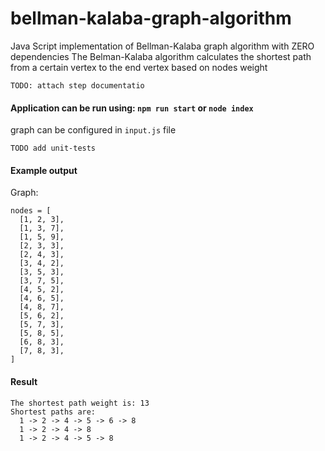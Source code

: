# bellman-kalaba-graph-algorithm
Java Script implementation of Bellman-Kalaba graph algorithm with ZERO dependencies
The Belman-Kalaba algorithm calculates the shortest path from a certain vertex to the end vertex based on nodes weight

`TODO: attach step documentatio`

#### Application can be run using: `npm run start`  or `node index`

graph can be configured in `input.js` file

`TODO add unit-tests`

#### Example output
Graph: 
```
nodes = [
  [1, 2, 3],
  [1, 3, 7],
  [1, 5, 9],
  [2, 3, 3],
  [2, 4, 3],
  [3, 4, 2],
  [3, 5, 3],
  [3, 7, 5],
  [4, 5, 2],
  [4, 6, 5],
  [4, 8, 7],
  [5, 6, 2],
  [5, 7, 3],
  [5, 8, 5],
  [6, 8, 3],
  [7, 8, 3],
]
```

#### Result
```
The shortest path weight is: 13
Shortest paths are:
  1 -> 2 -> 4 -> 5 -> 6 -> 8
  1 -> 2 -> 4 -> 8
  1 -> 2 -> 4 -> 5 -> 8
```
